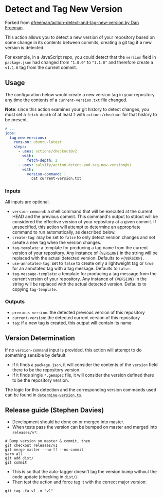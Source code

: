 # Detect and Tag New Version

Forked from [dfreeman/action-detect-and-tag-new-version by Dan Freeman](https://github.com/dfreeman/action-detect-and-tag-new-version).

This action allows you to detect a new version of your repository based on some change in its contents between commits, creating a git tag if a new version is detected.

For example, in a JavaScript repo, you could detect that the `version` field in `package.json` had changed from `"1.0.0"` to `"1.1.0"` and therefore create a `v1.1.0` tag from the current commit.

## Usage

The configuration below would create a new version tag in your repository any time the contents of a `current-version.txt` file changed.

**Note**: since this action examines your git history to detect changes, you must set a `fetch-depth` of at least `2` with `actions/checkout` for that history to be present.

```yml
# ...
jobs:
  tag-new-versions:
    runs-on: ubuntu-latest
    steps:
      - uses: actions/checkout@v2
        with:
          fetch-depth: 2
      - uses: salsify/action-detect-and-tag-new-version@v1
        with:
          version-command: |
            cat current-version.txt
```

### Inputs

All inputs are optional.

 - `version-command`: a shell command that will be executed at the current HEAD and the previous commit. This command's
   output to stdout will be considered the effective version of your repository at a given commit. If unspecified,
   this action will attempt to determine an appropriate command to run automatically, as described below.
 - `create-tag`: may be set to `false` to only detect version changes and not create a new tag when the version changes.
 - `tag-template`: a template for producing a tag name from the current version of your repository. Any instance of
   `{VERSION}` in the string will be replaced with the actual detected version. Defaults to `v{VERSION}`.
- `use-annotated-tag`: set to `false` to create only a lightweight tag or `true` for an annotated tag with a tag message. 
   Defaults to `false`.
- `tag-message-template`: a template for producing a tag message from the current version of your repository. Any instance of
   `{VERSION}` in the string will be replaced with the actual detected version. Defaults to copying `tag-template`.

### Outputs

 - `previous-version`: the detected previous version of this repository
 - `current-version`: the detected current version of this repository
 - `tag`: if a new tag is created, this output will contain its name

## Version Determination

If no `version-command` input is provided, this action will attempt to do something sensible by default.
 - If it finds a `package.json`, it will consider the contents of the `version` field there to be the repository version.
 - If it finds single `*.gemspec` file, it will consider the version defined there to be the repository version.

The logic for this detection and the corresponding version commands used can be found in [`determine-version.ts`](src/determine-version.ts).

## Release guide (Stephen Davies)

* Development should be done on or merged into master.
* When tests pass the version can be bumped on master and merged into `releases/v*`:
```
# Bump version on master & commit, then
git checkout releases/v1
git merge master --no-ff --no-commit
yarn all
git add dist/
git commit
```
* This is so that the auto-tagger doesn't tag the version bump without the code update (checking in `dist/`)
* Then test the action and force tag it with the correct major version:
```
git tag -fa v1 -m "v1"
```

